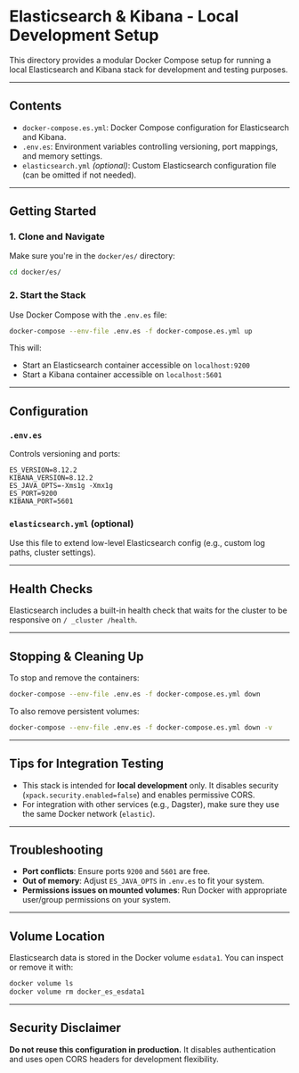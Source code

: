 # Elasticsearch & Kibana - Local Development Setup

This directory provides a modular Docker Compose setup for running a local Elasticsearch and Kibana stack for development and testing purposes.

---

## Contents

- `docker-compose.es.yml`: Docker Compose configuration for Elasticsearch and Kibana.
- `.env.es`: Environment variables controlling versioning, port mappings, and memory settings.
- `elasticsearch.yml` *(optional)*: Custom Elasticsearch configuration file (can be omitted if not needed).

---

## Getting Started

### 1. Clone and Navigate

Make sure you're in the `docker/es/` directory:
```bash
cd docker/es/
```

### 2. Start the Stack

Use Docker Compose with the `.env.es` file:
```bash
docker-compose --env-file .env.es -f docker-compose.es.yml up
```

This will:
- Start an Elasticsearch container accessible on `localhost:9200`
- Start a Kibana container accessible on `localhost:5601`

---

## Configuration

### `.env.es`
Controls versioning and ports:
```env
ES_VERSION=8.12.2
KIBANA_VERSION=8.12.2
ES_JAVA_OPTS=-Xms1g -Xmx1g
ES_PORT=9200
KIBANA_PORT=5601
```

### `elasticsearch.yml` (optional)
Use this file to extend low-level Elasticsearch config (e.g., custom log paths, cluster settings).

---

## Health Checks

Elasticsearch includes a built-in health check that waits for the cluster to be responsive on `/ _cluster /health`.

---

## Stopping & Cleaning Up

To stop and remove the containers:
```bash
docker-compose --env-file .env.es -f docker-compose.es.yml down
```
To also remove persistent volumes:
```bash
docker-compose --env-file .env.es -f docker-compose.es.yml down -v
```

---

## Tips for Integration Testing

- This stack is intended for **local development** only. It disables security (`xpack.security.enabled=false`) and enables permissive CORS.
- For integration with other services (e.g., Dagster), make sure they use the same Docker network (`elastic`).

---

## Troubleshooting

- **Port conflicts**: Ensure ports `9200` and `5601` are free.
- **Out of memory**: Adjust `ES_JAVA_OPTS` in `.env.es` to fit your system.
- **Permissions issues on mounted volumes**: Run Docker with appropriate user/group permissions on your system.

---

## Volume Location

Elasticsearch data is stored in the Docker volume `esdata1`. You can inspect or remove it with:
```bash
docker volume ls
docker volume rm docker_es_esdata1
```

---

## Security Disclaimer

**Do not reuse this configuration in production.** It disables authentication and uses open CORS headers for development flexibility.

